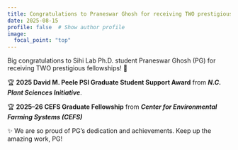 ```yaml
---
title: Congratulations to Praneswar Ghosh for receiving TWO prestigious fellowships!
date: 2025-08-15
profile: false  # Show author profile
image:
  focal_point: "top"
---
```


Big congratulations to Sihi Lab Ph.D. student Praneswar Ghosh (PG) for receiving TWO prestigious fellowships! 🌟

🏆 **2025 David M. Peele PSI Graduate Student Support Award** from ***N.C. Plant Sciences Initiative***.

🏆 **2025–26 CEFS Graduate Fellowship** from ***Center for Environmental Farming Systems (CEFS)***

✨ We are so proud of PG’s dedication and achievements. Keep up the amazing work, PG! 
